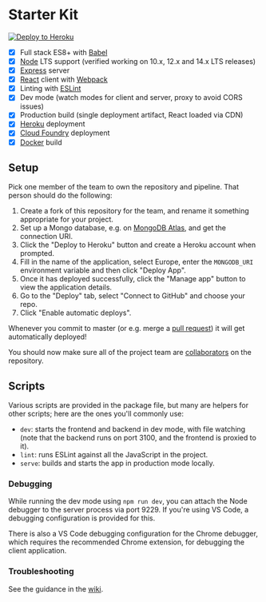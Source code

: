 # Starter Kit

[![Deploy to Heroku](https://www.herokucdn.com/deploy/button.svg)](https://heroku.com/deploy)

 - [x] Full stack ES8+ with [Babel]
 - [x] [Node] LTS support (verified working on 10.x, 12.x and 14.x LTS releases)
 - [x] [Express] server
 - [x] [React] client with [Webpack]
 - [x] Linting with [ESLint]
 - [x] Dev mode (watch modes for client and server, proxy to avoid CORS issues)
 - [x] Production build (single deployment artifact, React loaded via CDN)
 - [x] [Heroku] deployment
 - [x] [Cloud Foundry] deployment
 - [x] [Docker] build

## Setup

Pick one member of the team to own the repository and pipeline. That person should do the following:

 1. Create a fork of this repository for the team, and rename it something appropriate for your project.
 2. Set up a Mongo database, e.g. on [MongoDB Atlas], and get the connection URI.
 3. Click the "Deploy to Heroku" button and create a Heroku account when prompted.
 4. Fill in the name of the application, select Europe, enter the `MONGODB_URI` environment variable and then click "Deploy App".
 5. Once it has deployed successfully, click the "Manage app" button to view the application details.
 6. Go to the "Deploy" tab, select "Connect to GitHub" and choose your repo.
 7. Click "Enable automatic deploys".

Whenever you commit to master (or e.g. merge a [pull request]) it will get automatically deployed!

You should now make sure all of the project team are [collaborators] on the repository.

## Scripts

Various scripts are provided in the package file, but many are helpers for other scripts; here are the ones you'll
commonly use:

 - `dev`: starts the frontend and backend in dev mode, with file watching (note that the backend runs on port 3100, and
    the frontend is proxied to it).
 - `lint`: runs ESLint against all the JavaScript in the project.
 - `serve`: builds and starts the app in production mode locally.

### Debugging

While running the dev mode using `npm run dev`, you can attach the Node debugger to the server process via port 9229.
If you're using VS Code, a debugging configuration is provided for this.

There is also a VS Code debugging configuration for the Chrome debugger, which requires the recommended Chrome
extension, for debugging the client application.

### Troubleshooting

See the guidance in the [wiki].

  [Babel]: https://babeljs.io/
  [Cloud Foundry]: https://www.cloudfoundry.org/
  [collaborators]: https://help.github.com/en/articles/inviting-collaborators-to-a-personal-repository
  [Docker]: https://www.docker.com
  [ESLint]: https://eslint.org/
  [Express]: https://expressjs.com/
  [Express router]: https://expressjs.com/en/guide/routing.html#express-router
  [Heroku]: https://www.heroku.com/
  [MongoDB Atlas]: https://www.mongodb.com/cloud/atlas
  [Node]: https://nodejs.org/en/
  [pull request]: https://help.github.com/en/articles/about-pull-requests
  [React]: https://reactjs.org/
  [Webpack]: https://webpack.js.org/
  [wiki]: https://github.com/textbook/starter-kit/wiki
